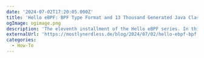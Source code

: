 ```yaml
---
date: '2024-07-02T17:20:05.000Z'
title: 'Hello eBPF: BPF Type Format and 13 Thousand Generated Java Classes (11)'
ogImage: ogimage.png
description: 'The eleventh installment of the Hello eBPF series. In this part, you’ll learn about the BPF Type Format (BTF) and how and why we generate Java code from it'
externalUrl: 'https://mostlynerdless.de/blog/2024/07/02/hello-ebpf-bpf-type-format-and-13-thousand-generated-java-classes-11/'
categories:
  - How-To
---
```

